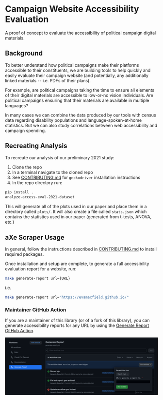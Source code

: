 # Campaign Website Accessibility Evaluation

A proof of concept to evaluate the accessibility of political campaign
digital materials.

## Background

To better understand how political campaigns make their platforms accessible to their
constituents, we are building tools to help quickly and easily evaluate their
campaign website (and potentially, any additionally linked materials --
i.e. PDFs of their plans).

For example, are political campaigns taking the time to ensure all elements of their
digital materials are accessible to low-or-no vision individuals. Are political
campaigns ensuring that their materials are available in multiple languages?

In many cases we can combine the data produced by our tools with census data
regarding disability populations and language-spoken-at-home statistics.
But we can also study correlations between web accessibility and campaign spending.

## Recreating Analysis

To recreate our analysis of our preliminary 2021 study:

1. Clone the repo
2. In a terminal navigate to the cloned repo
3. See [CONTRIBUTING.md](./CONTRIBUTING.md) for `geckodriver` installation instructions
4. In the repo directory run:

```bash
pip install .
analyze-access-eval-2021-dataset
```

This will generate all of the plots used in our paper and place them
in a directory called `plots/`. It will also create a file called `stats.json`
which contains the statistics used in our paper (generated from t-tests, ANOVA, etc.)

## aXe Scraper Usage

In general, follow the instructions described in [CONTRIBUTING.md](./CONTRIBUTING.md) to
install required packages.

Once installation and setup are complete, to generate a full accessibility evaluation
report for a website, run:

```bash
make generate-report url={URL}
```

i.e.

```bash
make generate-report url="https://evamaxfield.github.io/"
```

### Maintainer GitHub Action

If you are a maintainer of this library (or of a fork of this library),
you can generate accessibility reports for any URL by using the
[Generate Report GitHub Action](https://github.com/BITS-Research/campaign-access-eval/actions/workflows/generate-report.yml).

![Screenshot of using workflow dispatch with URL parameter](https://raw.githubusercontent.com/BITS-Research/campaign-access-eval/main/docs/_static/workflow-dispatch.png)
